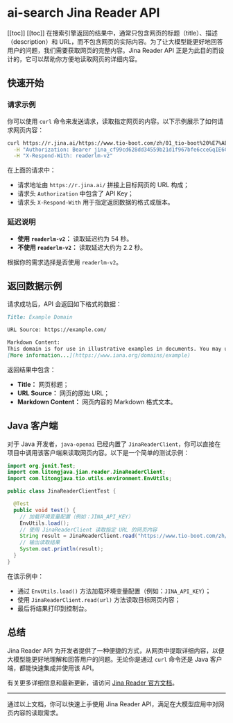 # ai-search Jina Reader API

[[toc]]
[[toc]]
在搜索引擎返回的结果中，通常只包含网页的标题（title）、描述（description）和 URL，而不包含网页的实际内容。为了让大模型能更好地回答用户的问题，我们需要获取网页的完整内容。Jina Reader API 正是为此目的而设计的，它可以帮助你方便地读取网页的详细内容。

## 快速开始

### 请求示例

你可以使用 `curl` 命令来发送请求，读取指定网页的内容。以下示例展示了如何请求网页内容：

```bash
curl https://r.jina.ai/https://www.tio-boot.com/zh/01_tio-boot%20%E7%AE%80%E4%BB%8B/02.html \
  -H "Authorization: Bearer jina_cf99cd628dd34559b21d1f967bfe6cceGqIE6CtNk0JmiZ2sslSu77E3FcYR" \
  -H "X-Respond-With: readerlm-v2"
```

在上面的请求中：

- 请求地址由 `https://r.jina.ai/` 拼接上目标网页的 URL 构成；
- 请求头 `Authorization` 中包含了 API Key；
- 请求头 `X-Respond-With` 用于指定返回数据的格式或版本。

### 延迟说明

- **使用 `readerlm-v2`：** 读取延迟约为 54 秒。
- **不使用 `readerlm-v2`：** 读取延迟大约为 2.2 秒。

根据你的需求选择是否使用 `readerlm-v2`。

## 返回数据示例

请求成功后，API 会返回如下格式的数据：

```markdown
Title: Example Domain

URL Source: https://example.com/

Markdown Content:
This domain is for use in illustrative examples in documents. You may use this domain in literature without prior coordination or asking for permission.
[More information...](https://www.iana.org/domains/example)
```

返回结果中包含：

- **Title：** 网页标题；
- **URL Source：** 网页的原始 URL；
- **Markdown Content：** 网页内容的 Markdown 格式文本。

## Java 客户端

对于 Java 开发者，`java-openai` 已经内置了 `JinaReaderClient`，你可以直接在项目中调用该客户端来读取网页内容。以下是一个简单的测试示例：

```java
import org.junit.Test;
import com.litongjava.jian.reader.JinaReaderClient;
import com.litongjava.tio.utils.environment.EnvUtils;

public class JinaReaderClientTest {

  @Test
  public void test() {
    // 加载环境变量配置（例如：JINA_API_KEY）
    EnvUtils.load();
    // 使用 JinaReaderClient 读取指定 URL 的网页内容
    String result = JinaReaderClient.read("https://www.tio-boot.com/zh/01_tio-boot%20%E7%AE%80%E4%BB%8B/02.html");
    // 输出读取结果
    System.out.println(result);
  }
}
```

在该示例中：

- 通过 `EnvUtils.load()` 方法加载环境变量配置（例如：`JINA_API_KEY`）；
- 使用 `JinaReaderClient.read(url)` 方法读取目标网页内容；
- 最后将结果打印到控制台。

## 总结

Jina Reader API 为开发者提供了一种便捷的方式，从网页中提取详细内容，以便大模型能更好地理解和回答用户的问题。无论你是通过 `curl` 命令还是 Java 客户端，都能快速集成并使用该 API。

有关更多详细信息和最新更新，请访问 [Jina Reader 官方文档](https://jina.ai/reader)。

---

通过以上文档，你可以快速上手使用 Jina Reader API，满足在大模型应用中对网页内容的读取需求。
